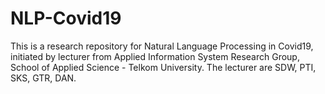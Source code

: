 # NLP-Covid19
This is a research repository for Natural Language Processing in Covid19, initiated by lecturer from Applied Information System Research Group, School of Applied Science - Telkom University. 
The lecturer are SDW, PTI, SKS, GTR, DAN.
